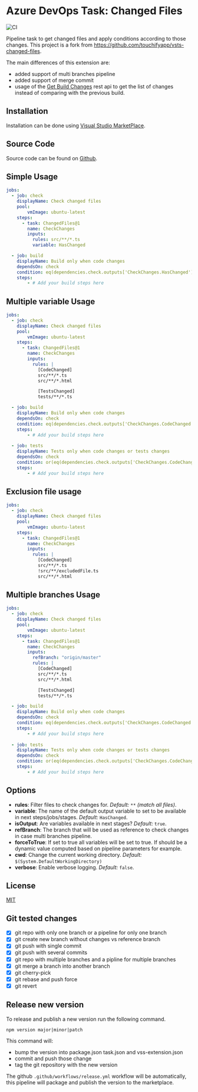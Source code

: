 # Azure DevOps Task: Changed Files

![CI](https://github.com/mohamedelhabib/vsts-changed-files-multibranch/actions/workflows/ci.yml/badge.svg)

Pipeline task to get changed files and apply conditions according to those changes.
This project is a fork from https://github.com/touchifyapp/vsts-changed-files.

The main differences of this extension are:

- added support of multi branches pipeline
- added support of merge commit
- usage of the [Get Build Changes](https://docs.microsoft.com/en-us/rest/api/azure/devops/build/builds/get%20build%20changes?view=azure-devops-rest-6.0) rest api to get the list of changes instead of comparing with the previous build.

## Installation

Installation can be done using [Visual Studio MarketPlace](https://marketplace.visualstudio.com/items?itemName=mohamedelhabib.vsts-changed-files-multibranch).

## Source Code

Source code can be found on [Github](https://github.com/mohamedelhabib/vsts-changed-files-multibranch).

## Simple Usage

```yaml
jobs: 
  - job: check
    displayName: Check changed files
    pool:
        vmImage: ubuntu-latest
    steps:
      - task: ChangedFiles@1
        name: CheckChanges
        inputs:
          rules: src/**/*.ts
          variable: HasChanged

  - job: build
    displayName: Build only when code changes
    dependsOn: check
    condition: eq(dependencies.check.outputs['CheckChanges.HasChanged'], 'true')
    steps:
        - # Add your build steps here
```

## Multiple variable Usage

```yaml
jobs: 
  - job: check
    displayName: Check changed files
    pool:
        vmImage: ubuntu-latest
    steps:
      - task: ChangedFiles@1
        name: CheckChanges
        inputs:
          rules: |
            [CodeChanged]
            src/**/*.ts
            src/**/*.html

            [TestsChanged]
            tests/**/*.ts

  - job: build
    displayName: Build only when code changes
    dependsOn: check
    condition: eq(dependencies.check.outputs['CheckChanges.CodeChanged'], 'true')
    steps:
        - # Add your build steps here
        
  - job: tests
    displayName: Tests only when code changes or tests changes
    dependsOn: check
    condition: or(eq(dependencies.check.outputs['CheckChanges.CodeChanged'], 'true'), eq(dependencies.check.outputs['CheckChanges.TestsChanged'], 'true'))
    steps:
        - # Add your build steps here
```

## Exclusion file usage

```yaml
jobs: 
  - job: check
    displayName: Check changed files
    pool:
        vmImage: ubuntu-latest
    steps:
      - task: ChangedFiles@1
        name: CheckChanges
        inputs:
          rules: |
            [CodeChanged]
            src/**/*.ts
            !src/**/excludedFile.ts
            src/**/*.html

```

## Multiple branches Usage

```yaml
jobs: 
  - job: check
    displayName: Check changed files
    pool:
        vmImage: ubuntu-latest
    steps:
      - task: ChangedFiles@1
        name: CheckChanges
        inputs:
          refBranch: "origin/master"
          rules: |
            [CodeChanged]
            src/**/*.ts
            src/**/*.html

            [TestsChanged]
            tests/**/*.ts

  - job: build
    displayName: Build only when code changes
    dependsOn: check
    condition: eq(dependencies.check.outputs['CheckChanges.CodeChanged'], 'true')
    steps:
        - # Add your build steps here
        
  - job: tests
    displayName: Tests only when code changes or tests changes
    dependsOn: check
    condition: or(eq(dependencies.check.outputs['CheckChanges.CodeChanged'], 'true'), eq(dependencies.check.outputs['CheckChanges.TestsChanged'], 'true'))
    steps:
        - # Add your build steps here
```

## Options

- __rules__: Filter files to check changes for.  _Default:_ `**` _(match all files)_.
- __variable__: The name of the default output variable to set to be available in next steps/jobs/stages. _Default:_ `HasChanged`.
- __isOutput__: Are variables available in next stages?  _Default:_ `true`.
- __refBranch__: The branch that will be used as reference to check changes in case multi branches pipeline.
- __forceToTrue__: If set to true all variables will be set to true. If should be a dynamic value computed based on pipeline parameters for example.
- __cwd__: Change the current working directory. _Default:_ `$(System.DefaultWorkingDirectory)`
- __verbose__: Enable verbose logging. _Default:_ `false`.

## License

[MIT](https://raw.githubusercontent.com/mohamedelhabib/vsts-changed-files-multibranch/master/LICENSE)

## Git tested changes

- [x] git repo with only one branch or a pipeline for only one branch
- [x] git create new branch without changes vs reference branch
- [x] git push with single commit
- [x] git push with several commits
- [x] git repo with multiple branches and a pipline for multiple branches
- [x] git merge a branch into another branch
- [x] git cherry-pick
- [x] git rebase and push force
- [x] git revert

## Release new version

To release and publish a new version run the following command.

```shell
npm version major|minor|patch
```

This command will:

- bump the version into package.json task.json and vss-extension.json
- commit and push those change
- tag the git repository with the new version

The github `.github/workflows/release.yml` workflow will be automatically, this pipeline will package and publish the version to the marketplace.
